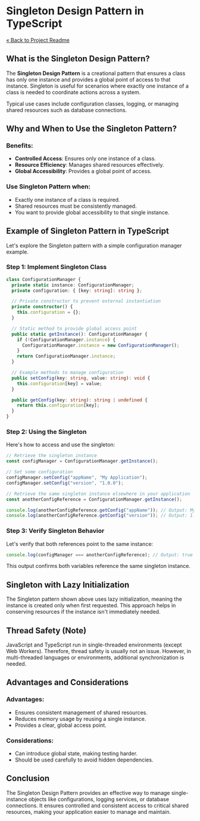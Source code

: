 # Singleton Design Pattern in TypeScript

[« Back to Project Readme](../../../README.md)

## What is the Singleton Design Pattern?

The **Singleton Design Pattern** is a creational pattern that ensures a class has only one instance and provides a global point of access to that instance. Singleton is useful for scenarios where exactly one instance of a class is needed to coordinate actions across a system.

Typical use cases include configuration classes, logging, or managing shared resources such as database connections.

## Why and When to Use the Singleton Pattern?

### Benefits:
- **Controlled Access**: Ensures only one instance of a class.
- **Resource Efficiency**: Manages shared resources effectively.
- **Global Accessibility**: Provides a global point of access.

### Use Singleton Pattern when:
- Exactly one instance of a class is required.
- Shared resources must be consistently managed.
- You want to provide global accessibility to that single instance.

## Example of Singleton Pattern in TypeScript

Let's explore the Singleton pattern with a simple configuration manager example.

### Step 1: Implement Singleton Class

```typescript
class ConfigurationManager {
  private static instance: ConfigurationManager;
  private configuration: { [key: string]: string };

  // Private constructor to prevent external instantiation
  private constructor() {
    this.configuration = {};
  }

  // Static method to provide global access point
  public static getInstance(): ConfigurationManager {
    if (!ConfigurationManager.instance) {
      ConfigurationManager.instance = new ConfigurationManager();
    }
    return ConfigurationManager.instance;
  }

  // Example methods to manage configuration
  public setConfig(key: string, value: string): void {
    this.configuration[key] = value;
  }

  public getConfig(key: string): string | undefined {
    return this.configuration[key];
  }
}
```

### Step 2: Using the Singleton

Here's how to access and use the singleton:

```typescript
// Retrieve the singleton instance
const configManager = ConfigurationManager.getInstance();

// Set some configuration
configManager.setConfig("appName", "My Application");
configManager.setConfig("version", "1.0.0");

// Retrieve the same singleton instance elsewhere in your application
const anotherConfigReference = ConfigurationManager.getInstance();

console.log(anotherConfigReference.getConfig("appName")); // Output: My Application
console.log(anotherConfigReference.getConfig("version")); // Output: 1.0.0
```

### Step 3: Verify Singleton Behavior

Let's verify that both references point to the same instance:

```typescript
console.log(configManager === anotherConfigReference); // Output: true
```

This output confirms both variables reference the same singleton instance.

## Singleton with Lazy Initialization

The Singleton pattern shown above uses lazy initialization, meaning the instance is created only when first requested. This approach helps in conserving resources if the instance isn't immediately needed.

## Thread Safety (Note)

JavaScript and TypeScript run in single-threaded environments (except Web Workers). Therefore, thread safety is usually not an issue. However, in multi-threaded languages or environments, additional synchronization is needed.

## Advantages and Considerations

### Advantages:
- Ensures consistent management of shared resources.
- Reduces memory usage by reusing a single instance.
- Provides a clear, global access point.

### Considerations:
- Can introduce global state, making testing harder.
- Should be used carefully to avoid hidden dependencies.

## Conclusion

The Singleton Design Pattern provides an effective way to manage single-instance objects like configurations, logging services, or database connections. It ensures controlled and consistent access to critical shared resources, making your application easier to manage and maintain.